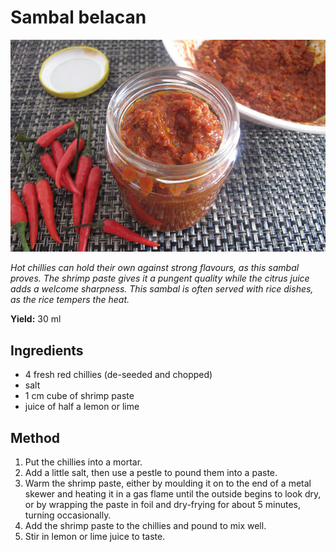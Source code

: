 # Sambal belacan

![Sambal belacan](resources/sambal-belacan.jpg)

*Hot chillies can hold their own against strong flavours, as this sambal proves. The shrimp paste gives it a pungent quality while the citrus juice adds a welcome sharpness. This sambal is often served with rice dishes, as the rice tempers the heat.*

**Yield:** 30 ml

## Ingredients
- 4 fresh red chillies (de-seeded and chopped)
- salt
- 1 cm cube of shrimp paste
- juice of half a lemon or lime

## Method
1. Put the chillies into a mortar.
1. Add a little salt, then use a pestle to pound them into a paste.
1. Warm the shrimp paste, either by moulding it on to the end of a metal skewer and heating it in a gas flame until the outside begins to look dry, or by wrapping the paste in foil and dry-frying for about 5 minutes, turning occasionally.
1. Add the shrimp paste to the chillies and pound to mix well.
1. Stir in lemon or lime juice to taste.